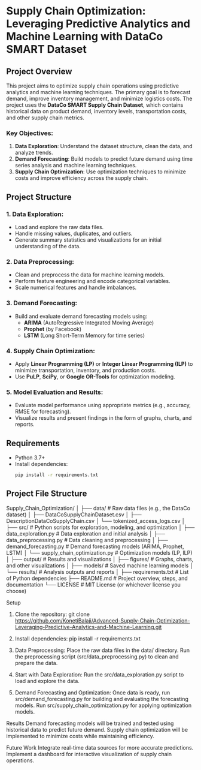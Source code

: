 # Supply Chain Optimization: Leveraging Predictive Analytics and Machine Learning with DataCo SMART Dataset

## Project Overview

This project aims to optimize supply chain operations using predictive analytics and machine learning techniques. The primary goal is to forecast demand, improve inventory management, and minimize logistics costs. The project uses the **DataCo SMART Supply Chain Dataset**, which contains historical data on product demand, inventory levels, transportation costs, and other supply chain metrics.

### Key Objectives:
1. **Data Exploration**: Understand the dataset structure, clean the data, and analyze trends.
2. **Demand Forecasting**: Build models to predict future demand using time series analysis and machine learning techniques.
3. **Supply Chain Optimization**: Use optimization techniques to minimize costs and improve efficiency across the supply chain.

## Project Structure

### 1. **Data Exploration**:
   - Load and explore the raw data files.
   - Handle missing values, duplicates, and outliers.
   - Generate summary statistics and visualizations for an initial understanding of the data.

### 2. **Data Preprocessing**:
   - Clean and preprocess the data for machine learning models.
   - Perform feature engineering and encode categorical variables.
   - Scale numerical features and handle imbalances.

### 3. **Demand Forecasting**:
   - Build and evaluate demand forecasting models using:
     - **ARIMA** (AutoRegressive Integrated Moving Average)
     - **Prophet** (by Facebook)
     - **LSTM** (Long Short-Term Memory for time series)

### 4. **Supply Chain Optimization**:
   - Apply **Linear Programming (LP)** or **Integer Linear Programming (ILP)** to minimize transportation, inventory, and production costs.
   - Use **PuLP**, **SciPy**, or **Google OR-Tools** for optimization modeling.

### 5. **Model Evaluation and Results**:
   - Evaluate model performance using appropriate metrics (e.g., accuracy, RMSE for forecasting).
   - Visualize results and present findings in the form of graphs, charts, and reports.

## Requirements

- Python 3.7+
- Install dependencies:
  ```bash
  pip install -r requirements.txt

## Project File Structure
Supply_Chain_Optimization/
│
├── data/                            # Raw data files (e.g., the DataCo dataset)
│   ├── DataCoSupplyChainDataset.csv
│   ├── DescriptionDataCoSupplyChain.csv
│   └── tokenized_access_logs.csv
│
├── src/                             # Python scripts for exploration, modeling, and optimization
│   ├── data_exploration.py          # Data exploration and initial analysis
│   ├── data_preprocessing.py        # Data cleaning and preprocessing
│   ├── demand_forecasting.py        # Demand forecasting models (ARIMA, Prophet, LSTM)
│   └── supply_chain_optimization.py # Optimization models (LP, ILP)
│
├── output/                          # Results and visualizations
│   ├── figures/                     # Graphs, charts, and other visualizations
│   ├── models/                      # Saved machine learning models
│   └── results/                     # Analysis outputs and reports
│
├── requirements.txt                 # List of Python dependencies
├── README.md                        # Project overview, steps, and documentation
└── LICENSE                          # MIT License (or whichever license you choose)


Setup
1. Clone the repository:
git clone https://github.com/KonetiBalaji/Advanced-Supply-Chain-Optimization-Leveraging-Predictive-Analytics-and-Machine-Learning.git

2. Install dependencies:
pip install -r requirements.txt

3. Data Preprocessing:
Place the raw data files in the data/ directory.
Run the preprocessing script (src/data_preprocessing.py) to clean and prepare the data.

4. Start with Data Exploration:
Run the src/data_exploration.py script to load and explore the data.

5. Demand Forecasting and Optimization:
Once data is ready, run src/demand_forecasting.py for building and evaluating the forecasting models.
Run src/supply_chain_optimization.py for applying optimization models.

Results
Demand forecasting models will be trained and tested using historical data to predict future demand.
Supply chain optimization will be implemented to minimize costs while maintaining efficiency.

Future Work
Integrate real-time data sources for more accurate predictions.
Implement a dashboard for interactive visualization of supply chain operations.